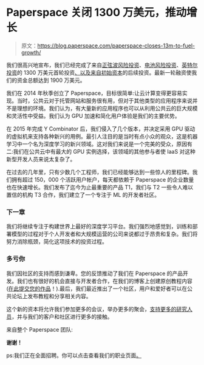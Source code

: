 # Paperspace 关闭 1300 万美元，推动增长

> 原文：<https://blog.paperspace.com/paperspace-closes-13m-to-fuel-growth/>

我们很高兴地宣布，我们已经完成了来自[正弦波风险投资](http://sinewave.vc/)、[电池风险投资](https://www.battery.com/)、[英特尔投资](https://www.intel.com)的 1300 万美元首轮投资[、以及来自](http://a16z.com/)[初始资本](https://initialized.com/)的后续投资。最新一轮融资使我们的资金总额达到 1900 万美元。

我们在 2014 年秋季创立了 Paperspace，目标很简单:让云计算变得更容易实现。当时，公共云对于托管网站和服务很有用，但对于其他类型的应用程序来说并不是理想的环境。我们认为，有大量新的应用程序也可以从利用公共云的巨大规模和灵活性中受益。我们认为 GPU 加速和简化用户体验是我们的主要优势。

在 2015 年完成 Y Combinator 后，我们侵入了几个版本，并决定采用 GPU 驱动的虚拟机来支持各种新兴的用例。最引人注目的是当时有点小众的观众，这是机器学习中一个名为深度学习的新兴领域。这对我们来说是一个完美的受众，原因有二:我们在公共云中有最大的 GPU 实例选择，该领域的其他参与者使 IaaS 对这种新型开发人员来说太复杂了。

在过去的几年里，只有少数几个工程师，我们已经能够达到一些惊人的里程碑。我们拥有超过 150，000 个活跃用户帐户，每天都依赖于 Paperspace 的企业数量也在快速增长。我们发布了迄今为止最重要的产品 T1，我们与 T2 一些令人难以置信的机构 T3 合作，我们建立了一个专注于 ML 的开发者社区。

### 下一章

我们将继续专注于构建世界上最好的深度学习平台。我们强烈地感觉到，训练和部署模型的过程对于个人开发者和大规模运营的公司来说都过于昂贵和复杂。我们将努力消除瓶颈，简化这项技术的投资过程。

### 多亏你

我们因社区的支持而感到谦卑。您的反馈推动了我们在 Paperspace 的产品开发。我们也有很好的机会直接与开发者合作，在我们的博客上创建原创教程内容([在此提交您的作品](https://blog.paperspace.com/write-for-paperspace/)！).最后，我们最近推出了一个社区，用户和爱好者可以在公共论坛上发布教程和分享相关内容。

这个新的资本将允许我们参加更多的会议，举办更多的聚会，[支持更多的研究人员](https://www.paperspace.com/gradient/atg)，并与我们的客户和社区进行更多的接触。

来自整个 Paperspace 团队:

**谢谢！**

ps:我们正在全面招聘。你可以点击查看我们的职业页面[。](https://use.paperspace.com/careers)